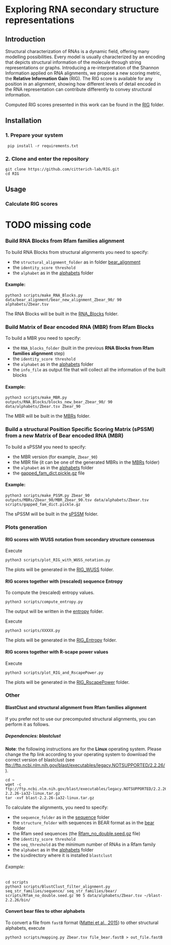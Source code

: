 # Exploring RNA secondary structure representations

## Introduction
Structural characterization of RNAs is a dynamic field, offering many modelling possibilities. Every model is usually 
characterized by an encoding that depicts structural information of the molecule through string representations or graphs. 
Introducing a re-interpretation of the Shannon Information applied on RNA alignments, we propose a new scoring metric, 
the **Relative Information Gain** (RIG). The RIG score is available for any position in an alignment, showing how different 
levels of detail encoded in the RNA representation can contribute differently to convey structural information.

Computed RIG scores presented in this work can be found in the [RIG](data/RIG) folder.

## Installation

### 1. Prepare your system

``` pip install -r requirements.txt```

### 2. Clone and enter the repository

```
git clone https://github.com/citterich-lab/RIG.git
cd RIG
```

## Usage

### Calculate RIG scores

# TODO missing code


### Build RNA Blocks from Rfam families alignment

To build RNA Blocks from structural alignments you need to specify:

* the `structural_alignment_folder` as in folder [bear_alignment](data/bear_alignment) 
* the `identity_score threshold`
* the `alphabet` as in the [alphabets](data/alphabets) folder

#### Example:
```
python3 scripts/make_RNA_Blocks.py data/bear_alignment/bear_new_alignment_Zbear_90/ 90 alphabets/Zbear.tsv
```

The RNA Blocks will be built in the [RNA_Blocks](outputs/RNA_Blocks) folder.


### Build Matrix of Bear encoded RNA (MBR) from Rfam Blocks

To build a MBR you need to specify:

* the `RNA_blocks_folder` (built in the previous **RNA Blocks from Rfam families alignment** step)
* the `identity_score threshold`
* the `alphabet` as in the [alphabets](data/alphabets) folder
* the `info_file` as output file that will collect all the information of the built blocks

#### Example:
```
python3 scripts/make_MBR.py outputs/RNA_Blocks/blocks_new_bear_Zbear_90/ 90 data/alphabets/Zbear.tsv Zbear_90
```

The MBR will be built in the [MBRs](outputs/MBRs) folder.


### Build a structural Position Specific Scoring Matrix (sPSSM) from a new Matrix of Bear encoded RNA (MBR)

To build a sPSSM you need to specify:

* the MBR version (for example, `Zbear_90`)
* the MBR file (it can be one of the generated MBRs in the [MBRs](outputs/MBRs) folder)
* the `alphabet` as in the [alphabets](data/alphabets) folder 
* the [gapped_fam_dict.pickle.gz](scripts/gapped_fam_dict.pickle.gz) file

#### Example:
```
python3 scripts/make_PSSM.py Zbear_90 outputs/MBRs/Zbear_90/MBR_Zbear_90.tsv data/alphabets/Zbear.tsv scripts/gapped_fam_dict.pickle.gz
```

The sPSSM will be built in the [sPSSM](outputs/sPSSMs) folder.



### Plots generation
 
#### RIG scores with WUSS notation from secondary structure consensus
Execute

```
python3 scripts/plot_RIG_with_WUSS_notation.py 
```

The plots will be generated in the [RIG_WUSS](plots/RIG_WUSS) folder.


#### RIG scores together with (rescaled) sequence Entropy

To compute the (rescaled) entropy values.

```
python3 scripts/compute_entropy.py
```

The output will be written in the [entropy](outputs/entropy) folder.

Execute

```
python3 scripts/XXXXX.py 
```

The plots will be generated in the [RIG_Entropy](plots/RIG_Entropy) folder.


#### RIG scores together with R-scape power values
Execute

```
python3 scripts/plot_RIG_and_RscapePower.py 
```

The plots will be generated in the [RIG_RscapePower](plots/RIG_RscapePower) folder.


### Other

#### BlastClust and structural alignment from Rfam families alignment

If you prefer not to use our precomputed structural alignments, you can perform it as follows.

##### Dependencies: blastclust

**Note**: the following instructions are for the **Linux** operating system. Please change the ftp link according to 
your operating system to download the correct version of blastclust 
(see ftp://ftp.ncbi.nlm.nih.gov/blast/executables/legacy.NOTSUPPORTED/2.2.26/).

```
cd ~
wget -c ftp://ftp.ncbi.nlm.nih.gov/blast/executables/legacy.NOTSUPPORTED/2.2.26/blast-2.2.26-ia32-linux.tar.gz
tar -xvf blast-2.2.26-ia32-linux.tar.gz
```

To calculate the alignments, you need to specify:

* the `sequence_folder` as in the [sequence](seq_str_families/sequence) folder
* the `structure_folder` with sequences in BEAR format as in the [bear](seq_str_families/bear) folder
* the Rfam seed sequences (the [Rfam_no_double.seed.gz](scripts/Rfam_no_double.seed.gz) file)
* the `identity_score threshold`
* the `seq_threshold` as the minimum number of RNAs in a Rfam family
* the `alphabet` as in the [alphabets](data/alphabets) folder
* the `bin`directory where it is installed `blastclust`

###### Example:
```
cd scripts
python3 scripts/BlustClust_filter_alignment.py seq_str_families/sequence/ seq_str_families/bear/ scripts/Rfam_no_double.seed.gz 90 5 data/alphabets/Zbear.tsv ~/blast-2.2.26/bin/
```


#### Convert bear files to other alphabets
To convert a file from `fastB` format ([Mattei et al., 2015](https://academic.oup.com/nar/article/43/W1/W493/2467934)) 
to other structural alphabets, execute

```
python3 scripts/mapping.py Zbear.tsv file_bear.fastB > out_file.fastB
```